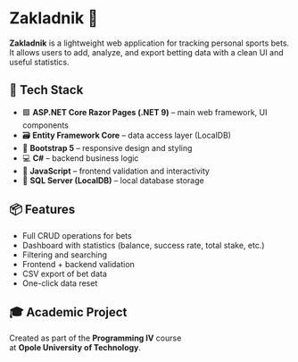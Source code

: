 # Zakladnik 🎯

**Zakladnik** is a lightweight web application for tracking personal sports bets. It allows users to add, analyze, and export betting data with a clean UI and useful statistics.

## 🔧 Tech Stack

- 🟩 **ASP.NET Core Razor Pages (.NET 9)** – main web framework, UI components
- 🗃️ **Entity Framework Core** – data access layer (LocalDB)
- 🎨 **Bootstrap 5** – responsive design and styling
- 💻 **C#** – backend business logic
- 🧠 **JavaScript** – frontend validation and interactivity
- 💾 **SQL Server (LocalDB)** – local database storage

## 📦 Features

- Full CRUD operations for bets
- Dashboard with statistics (balance, success rate, total stake, etc.)
- Filtering and searching
- Frontend + backend validation
- CSV export of bet data
- One-click data reset

## 🎓 Academic Project

Created as part of the **Programming IV** course  
at **Opole University of Technology**.